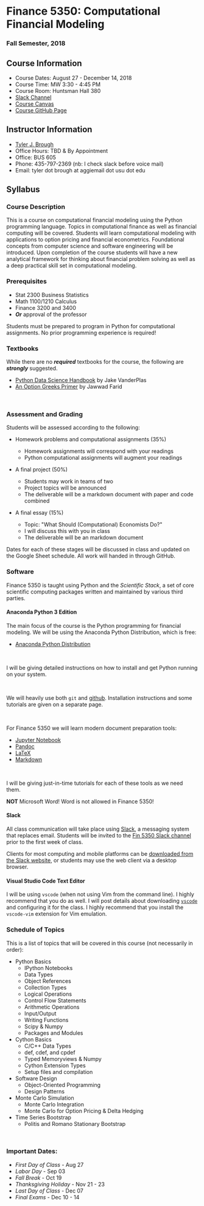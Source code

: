 # Finance 5350: Computational Financial Modeling

### Fall Semester, 2018

## Course Information

- Course Dates: August 27 - December 14, 2018
- Course Time: MW 3:30 - 4:45 PM
- Course Room: Huntsman Hall 380
- [Slack Channel](https://fin5350.slack.com)
- [Course Canvas](https://usu.instructure.com/courses/496894)
- [Course GitHub Page](https://github.com/broughtj/Fin5350)

## Instructor Information

- [Tyler J. Brough](http://tylerbrough.com)
- Office Hours: TBD & By Appointment
- Office: BUS 605
- Phone: 435-797-2369 (nb: I check slack before voice mail)
- Email: tyler dot brough at aggiemail dot usu dot edu


## Syllabus

### Course Description

This is a course on computational financial modeling using the Python programming language. Topics in computational finance as well as financial computing will be covered. Students will learn computational modeling with applications to option pricing and financial econometrics. Foundational concepts from computer science and software engineering will be introduced. Upon completion of the course students will have a new analytical framework for thinking about financial problem solving as well as a deep practical skill set in computational modeling.

### Prerequisites

- Stat 2300 Business Statistics 
- Math 1100/1210 Calculus
- Finance 3200 and 3400
- ___Or___ approval of the professor

Students must be prepared to program in Python for computational assignments. No prior programming experience is required! 


### Textbooks

While there are no ___required___ textbooks for the course, the following are ___strongly___ suggested. 

- [Python Data Science Handbook](https://jakevdp.github.io/PythonDataScienceHandbook/) by Jake VanderPlas
- [An Option Greeks Primer](https://www.palgrave.com/us/book/9781137371669) by Jawwad Farid

<br>


### Assessment and Grading

Students will be assessed according to the following:

- Homework problems and computational assignments (35%)
    + Homework assignments will correspond with your readings
    + Python computational assignments will augment your readings
    
- A final project (50%)
    + Students may work in teams of two
    + Project topics will be announced
    + The deliverable will be a markdown document with paper and code combined
    
- A final essay (15%)
    + Topic: "What Should (Computational) Economists Do?" 
    + I will discuss this with you in class
    + The deliverable will be an markdown document 

Dates for each of these stages will be discussed in class and updated on the Google Sheet schedule. All work will handed in through GitHub. 


### Software 

Finance 5350 is taught using Python and the *Scientific Stack*, a set of core scientific computing packages written and maintained by various third parties.

#### Anaconda Python 3 Edition

The main focus of the course is the Python programming for financial modeling. We will be using the Anaconda Python
Distribution, which is free:

- [Anaconda Python Distribution](https://www.anaconda.com/download/)

<br>

I will be giving detailed instructions on how to install and get Python running on your system. 

<br>

We will heavily use both `git` and [github](htts://github.io). Installation instructions and some tutorials are given on a separate page.

<br>

For Finance 5350 we will learn modern document preparation tools:

- [Jupyter Notebook](http://jupyter.org/)
- [Pandoc](http://pandoc.org/)
- [LaTeX](https://www.latex-project.org/)
- [Markdown](https://daringfireball.net/projects/markdown/)

<br>

I will be giving just-in-time tutorials for each of these tools as we need them. 

**NOT** Microsoft Word! Word is not allowed in Finance 5350!

#### Slack

All class communication will take place using [Slack](https://slack.com), a messaging system that replaces email. Students will be invited to the [Fin 5350 Slack channel](https://fin5350.slack.com) prior to the first week of class.

Clients for most computing and mobile platforms can be [downloaded from the Slack website](https://slack.com/downloads), or students may use the web client via a desktop browser.


#### Visual Studio Code Text Editor

I will be using `vscode` (when not using Vim from the command line). I highly recommend that you do as well. I will post details about downloading
[`vscode`](https://code.visualstudio.com/) and configuring it for the class. I highly recommend that you install the `vscode-vim` extension for Vim emulation. 


### Schedule of Topics

This is a list of topics that will be covered in this course (not necessarily in order):

- Python Basics
	* IPython Notebooks
	* Data Types
	* Object References
	* Collection Types
	* Logical Operations
	* Control Flow Statements
	* Arithmetic Operations
	* Input/Output
	* Writing Functions
	* Scipy & Numpy 
	* Packages and Modules
- Cython Basics
	* C/C++ Data Types
	* def, cdef, and cpdef
	* Typed Memoryviews & Numpy
	* Cython Extension Types
	* Setup files and compilation
- Software Design
	* Object-Oriented Programming
	* Design Patterns
- Monte Carlo Simulation
	* Monte Carlo Integration
	* Monte Carlo for Option Pricing & Delta Hedging
- Time Series Bootstrap
	* Politis and Romano Stationary Bootstrap

<br>


### Important Dates:

- _First Day of Class_ - Aug 27
- _Labor Day_ - Sep 03
- _Fall Break_ - Oct 19
- _Thanksgiving Holiday_ - Nov 21 - 23
- _Last Day of Class_ - Dec 07
- _Final Exams_ - Dec 10 - 14

